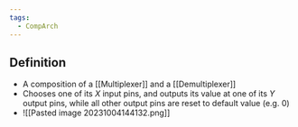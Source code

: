 ```yaml
---
tags:
  - CompArch
---
```

## Definition
- A composition of a [[Multiplexer]] and a [[Demultiplexer]]
- Chooses one of its $X$ input pins, and outputs its value at one of its $Y$ output pins, while all other output pins are reset to default value (e.g. 0)
- ![[Pasted image 20231004144132.png]]